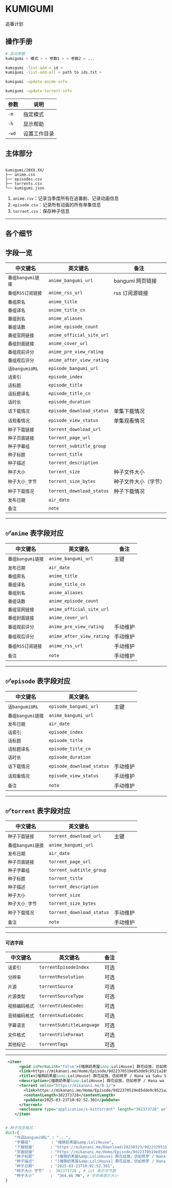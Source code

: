 # KUMIGUMI

追番计划

## 操作手册

```bash
# 启动参数
kumigumi < 模式 > < 参数1 > < 参数2 > ...

kumigumi -list-add < id >
kumigumi -list-add-all < path to ids.txt >

kumigumi -update-anime-info

kumigumi -update-torrent-info

```

| 参数  | 说明         |
| ----- | ------------ |
| `-m`  | 指定模式     |
| `-h`  | 显示帮助     |
| `-wd` | 设置工作目录 |

## 主体部分

```

kumigumi/20XX.XX/
├── anime.csv
├── episodes.csv
├── torrents.csv
└── kumigumi.json

```

1. `anime.csv`：记录当季度所有在追番剧、记录动画信息
2. `episode.csv`：记录所有动画的所有单集信息
3. `torrent.csv`：保存种子信息

---

## 各个细节

## 字段一览

| 中文键名          | 英文键名                  | 备注                 |
| ----------------- | ------------------------- | -------------------- |
| `番组bangumi链接` | `anime_bangumi_url`       | bangumi 网页链接     |
| `番组RSS订阅链接` | `anime_rss_url`           | rss 订阅源链接       |
| `番组原名`        | `anime_title`             |
| `番组译名`        | `anime_title_cn`          |
| `番组别名`        | `anime_aliases`           |
| `番组话数`        | `anime_episode_count`     |
| `番组官网链接`    | `anime_official_site_url` |
| `番组封面链接`    | `anime_cover_url`         |
| `番组观前评分`    | `anime_pre_view_rating`   |
| `番组观后评分`    | `anime_after_view_rating` |
| `话bangumiURL`    | `episode_bangumi_url`     |
| `话索引`          | `episode_index`           |
| `话标题`          | `episode_title`           |
| `话标题译名`      | `episode_title_cn`        |
| `话时长`          | `episode_duration`        |
| `话下载情况`      | `episode_download_status` | 单集下载情况         |
| `话观看情况`      | `episode_view_status`     | 单集观看情况         |
| `种子下载链接`    | `torrent_download_url`    |
| `种子页面链接`    | `torrent_page_url`        |
| `种子字幕组`      | `torrent_subtitle_group`  |
| `种子标题`        | `torrent_title`           |
| `种子描述`        | `torrent_description`     |
| `种子大小`        | `torrent_size`            | 种子文件大小         |
| `种子大小_字节`   | `torrent_size_bytes`      | 种子文件大小（字节） |
| `种子下载情况`    | `torrent_download_status` | 种子下载情况         |
| `发布日期`        | `air_date`                |
| `备注`            | `note`                    |

---

## ✅`anime` 表字段对应

| 中文键名          | 英文键名                  | 备注     |
| ----------------- | ------------------------- | -------- |
| `番组bangumi链接` | `anime_bangumi_url`       | 主键     |
| `发布日期`        | `air_date`                |          |
| `番组原名`        | `anime_title`             |          |
| `番组译名`        | `anime_title_cn`          |          |
| `番组别名`        | `anime_aliases`           |          |
| `番组话数`        | `anime_episode_count`     |          |
| `番组官网链接`    | `anime_official_site_url` |          |
| `番组封面链接`    | `anime_cover_url`         |          |
| `番组观前评分`    | `anime_pre_view_rating`   | 手动维护 |
| `番组观后评分`    | `anime_after_view_rating` | 手动维护 |
| `番组RSS订阅链接` | `anime_rss_url`           | 手动维护 |
| `备注`            | `note`                    | 手动维护 |

---

## ✅`episode` 表字段对应

| 中文键名          | 英文键名                  |          |
| ----------------- | ------------------------- | -------- |
| `话bangumiURL`    | `episode_bangumi_url`     | 主键     |
| `番组bangumi链接` | `anime_bangumi_url`       |          |
| `发布日期`        | `air_date`                |          |
| `话索引`          | `episode_index`           |          |
| `话标题`          | `episode_title`           |          |
| `话标题译名`      | `episode_title_cn`        |          |
| `话时长`          | `episode_duration`        |          |
| `话下载情况`      | `episode_download_status` | 手动维护 |
| `话观看情况`      | `episode_view_status`     | 手动维护 |
| `备注`            | `note`                    | 手动维护 |

---

## ✅`torrent` 表字段对应

| 中文键名          | 英文键名                  |          |
| ----------------- | ------------------------- | -------- |
| `种子下载链接`    | `torrent_download_url`    | 主键     |
| `番组bangumi链接` | `anime_bangumi_url`       |          |
| `发布日期`        | `air_date`                |          |
| `种子页面链接`    | `torrent_page_url`        |          |
| `种子字幕组`      | `torrent_subtitle_group`  |          |
| `种子标题`        | `torrent_title`           |          |
| `种子描述`        | `torrent_description`     |          |
| `种子大小`        | `torrent_size`            |          |
| `种子大小_字节`   | `torrent_size_bytes`      |          |
| `种子下载情况`    | `torrent_download_status` | 手动维护 |
| `备注`            | `note`                    | 手动维护 |

---

#### 可选字段

| 中文键名       | 英文键名                  | 备注 |
| -------------- | ------------------------- | ---- |
| `话索引`       | `torrentEpisodeIndex`     | 可选 |
| `分辨率`       | `torrentResolution`       | 可选 |
| `片源`         | `torrentSource`           | 可选 |
| `片源类型`     | `torrentSourceType`       | 可选 |
| `视频编码格式` | `torrentVideoCodec`       | 可选 |
| `音频编码格式` | `torrentAudioCodec`       | 可选 |
| `字幕语言`     | `torrentSubtitleLanguage` | 可选 |
| `文件格式`     | `torrentFileFormat`       | 可选 |
| `其他标记`     | `torrentTags`             | 可选 |

---

```xml
 <item>
      <guid isPermaLink="false">[喵萌奶茶屋&amp;LoliHouse] 群花绽放，仿如修罗 / Hana wa Saku Shura no Gotoku - 11 [WebRip 1080p HEVC-10bit AAC][简繁日内封字幕]</guid>
      <link>https://mikanani.me/Home/Episode/9d22370519e85dde9c9521a289812d30b7b0321b</link>
      <title>[喵萌奶茶屋&amp;LoliHouse] 群花绽放，仿如修罗 / Hana wa Saku Shura no Gotoku - 11 [WebRip 1080p HEVC-10bit AAC][简繁日内封字幕]</title>
      <description>[喵萌奶茶屋&amp;LoliHouse] 群花绽放，仿如修罗 / Hana wa Saku Shura no Gotoku - 11 [WebRip 1080p HEVC-10bit AAC][简繁日内封字幕][364.66 MB]</description>
      <torrent xmlns="https://mikanani.me/0.1/">
        <link>https://mikanani.me/Home/Episode/9d22370519e85dde9c9521a289812d30b7b0321b</link>
        <contentLength>382373728</contentLength>
        <pubDate>2025-03-23T10:02:52.301</pubDate>
      </torrent>
      <enclosure type="application/x-bittorrent" length="382373728" url="https://mikanani.me/Download/20250323/9d22370519e85dde9c9521a289812d30b7b0321b.torrent" />
    </item>
```

```python

# 种子信息格式：
dict:{
    "作品bangumiURL" : "...",
    "字幕组"         : "喵萌奶茶屋&amp;LoliHouse",
    "下载链接"       : "https://mikanani.me/Download/20250323/9d22370519e85dde9c9521a289812d30b7b0321b.torrent",
    "页面链接"       : "https://mikanani.me/Home/Episode/9d22370519e85dde9c9521a289812d30b7b0321b",
    "种子标题"       : "[喵萌奶茶屋&amp;LoliHouse] 群花绽放，仿如修罗 / Hana wa Saku Shura no Gotoku - 11 [WebRip 1080p HEVC-10bit AAC][简繁日内封字幕]",
    "种子描述"       : "[喵萌奶茶屋&amp;LoliHouse] 群花绽放，仿如修罗 / Hana wa Saku Shura no Gotoku - 11 [WebRip 1080p HEVC-10bit AAC][简繁日内封字幕]",
    "种子日期"       : "2025-03-23T10:02:52.301",
    "种子大小_字节"  :  382373728 , # int 表示字节数
    "种子大小"       :  "364.66 MB", # 字符串表示大小
}

```
